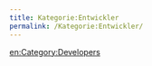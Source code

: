 ```yaml
---
title: Kategorie:Entwickler
permalink: /Kategorie:Entwickler/
---
```


[en:Category:Developers](/en:Category:Developers )
